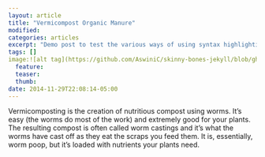 ```yaml
---
layout: article
title: "Vermicompost Organic Manure"
modified:
categories: articles
excerpt: "Demo post to test the various ways of using syntax highlighting."
tags: []
image:![alt tag](https://github.com/AswiniC/skinny-bones-jekyll/blob/gh-pages/images/what.jpg)
  feature:
  teaser:
  thumb:
date: 2014-11-29T22:08:14-05:00
---
```


Vermicomposting is the creation of nutritious compost using worms. It’s easy (the worms do most of the work) and extremely good for your plants. The resulting compost is often called worm castings and it’s what the worms have cast off as they eat the scraps you feed them. It is, essentially, worm poop, but it’s loaded with nutrients your plants need.

